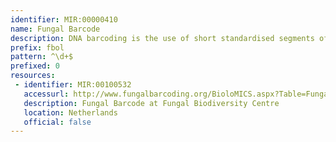 ```yaml
---
identifier: MIR:00000410
name: Fungal Barcode
description: DNA barcoding is the use of short standardised segments of the genome for identification of species in all the Kingdoms of Life. The goal of the Fungal Barcoding site is to promote the DNA barcoding of fungi and other fungus-like organisms.
prefix: fbol
pattern: ^\d+$
prefixed: 0
resources:
 - identifier: MIR:00100532
   accessurl: http://www.fungalbarcoding.org/BioloMICS.aspx?Table=Fungal barcodes&Rec=
   description: Fungal Barcode at Fungal Biodiversity Centre
   location: Netherlands
   official: false
---
```

